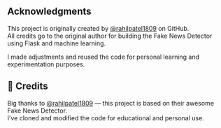 ## Acknowledgments

This project is originally created by [@rahilpatel1809](https://github.com/rahilpatel1809) on GitHub.  
All credits go to the original author for building the Fake News Detector using Flask and machine learning.

I made adjustments and reused the code for personal learning and experimentation purposes.

## 🙏 Credits

Big thanks to [@rahilpatel1809](https://github.com/rahilpatel1809) — this project is based on their awesome Fake News Detector.  
I've cloned and modified the code for educational and personal use.

